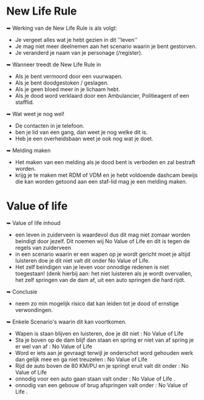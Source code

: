 # New Life Rule
➥ Werking van de New Life Rule is als volgt:
   - Je vergeet alles wat je hebt gezien in dit ''leven''</br>
   - Je mag niet meer deelnemen aan het scenario waarin je bent gestorven.</br>
   - Je veranderd je naam van je personage (/register).</br>

➥ Wanneer treedt de New Life Rule in </b>
   - Als je bent vermoord door een vuurwapen.</b></br>
   - Als je bent doodgestoken / geslagen.</b></br>
   - Als je geen bloed meer in je lichaam hebt.</b></br>
   - Als je dood word verklaard door een Ambulancier, Politieagent of een stafflid.</br>

➥ Wat weet je nog wel! </b> 
   - De contacten in je telefoon.</br>
   - ben je lid van een gang, dan weet je nog welke dit is.</br>
   - Heb je een overheidsbaan weet je ook nog wat je doet.</br>

➥ Melding maken </b>
   - Het maken van een melding als je dood bent is verboden en zal bestraft worden.</br>
   - krijg je te maken met RDM of VDM en je hebt voldoende dashcam bewijs die kan worden getoond aan een staf-lid mag je een melding maken.

# Value of life

➥ Value of life inhoud </b></br>
   - een leven in zuiderveen is waardevol dus dit mag niet zomaar worden beindigt door jezelf. Dit noemen wij No Value of Life en dit is tegen de regels van zuiderveen </br>
   - in een scenario waarin er een wapen op je wordt gericht moet je altijd luisteren doe je dit niet valt dit onder No Value of Life.</br>
   - Het zelf beindigen van je leven voor onnodige redenen is niet toegestaan! (denk hierbij aan: het niet luisteren als je wordt overvallen, het zelf springen van de dam af, uit een auto springen die hard rijdt.</br>

➥ Conclusie</b>
   - neem zo min mogelijk risico dat kan leiden tot je dood of ernstige verwondingen.</br>

➥ Enkele Scenario's waarin dit kan voortkomen.</b>
   - Wapen is staan blijven en luisteren, doe je dit niet : No Value of Life</br>
   - Sta je boven op de dam blijf dan staan en spring er niet van af spring je er wel van af : No Value of Life</br>
   - Word er iets aan je gevraagt terwijl je onderschot word gehouden werk dan gelijk mee en ga niet treuzelen : No Value of Life</br>
   - Rijd de auto boven de 80 KM/PU en je springt eruit valt dit onder : No Value of Life </br>
   - onnodig voor een auto gaan staan valt onder : No Value of Life . </br>
   - onnodig van een gebouw of brug afspringen valt onder : No Value of Life  . </br>
